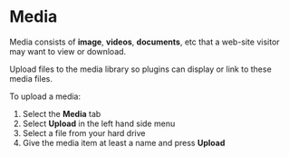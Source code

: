 # Media

Media consists of **image**, **videos**, **documents**, etc that a web-site visitor may want to view or download.

Upload files to the media library so plugins can display or link to these media files.

To upload a media:

1. Select the **Media** tab
2. Select **Upload** in the left hand side menu
3. Select a file from your hard drive
4. Give the media item at least a name and press **Upload**
